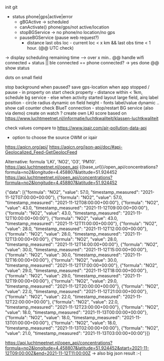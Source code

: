 init git

- status
    phone|gps|active|error
    - gBGActive 
        -> scheduled
    - canActivate()
        phone/gps/not active/location
    - stopBGService -> no phone/no location/no gps
    - pauseBGService (pause web request?)
        - distance last obs loc - current loc < x km &&
            last obs time < 1 hour. (@@ UTC check)
    
-> display scheduling remaining time --> over x min..
@@ handle wifi connected + status   || ble connected == phone connected? -> yes done
@@ show status

dots on small field

stop background when paused?
save gps-location when app stopped / pause
    - in property
on start check property
    - distance within < 1km, schedule bg service
    - else when activity started
layout large field, airq label position
    - circle radius dynamic on field height
    - fonts label/value dynamic ..
show call counter
check BlueT connection - stop/restart BG service (also via demo)
create on watch 
? create own LKI score based on https://www.luchtmeetnet.nl/informatie/luchtkwaliteit/klassen-luchtkwaliteit

check values compare to https://www.iqair.com/air-pollution-data-api
- option to choose the source OWM or iqair


https://aqicn.org/api/
https://aqicn.org/json-api/doc/#api-Geolocalized_Feed-GetGeolocFeed


Alternative: formula 'LKI', 'NO2', 'O3', 'PM10'.
https://api.luchtmeetnet.nl/open_api
{{base_url}}/open_api/concentrations?formula=no2&longitude=4.458807&latitude=51.924452
https://api.luchtmeetnet.nl/open_api/concentrations?formula=no2&longitude=4.458807&latitude=51.924452

{"data": [{"formula": "NO2", "value": 57.0, "timestamp_measured": "2021-11-12T07:00:00+00:00"}, {"formula": "NO2", "value": 57.0, "timestamp_measured": "2021-11-12T08:00:00+00:00"}, {"formula": "NO2", "value": 43.0, "timestamp_measured": "2021-11-12T09:00:00+00:00"}, {"formula": "NO2", "value": 43.0, "timestamp_measured": "2021-11-12T10:00:00+00:00"}, {"formula": "NO2", "value": 43.0, "timestamp_measured": "2021-11-12T11:00:00+00:00"}, {"formula": "NO2", "value": 28.0, "timestamp_measured": "2021-11-12T12:00:00+00:00"}, {"formula": "NO2", "value": 28.0, "timestamp_measured": "2021-11-12T13:00:00+00:00"}, {"formula": "NO2", "value": 28.0, "timestamp_measured": "2021-11-12T14:00:00+00:00"}, {"formula": "NO2", "value": 30.0, "timestamp_measured": "2021-11-12T15:00:00+00:00"}, {"formula": "NO2", "value": 30.0, "timestamp_measured": "2021-11-12T16:00:00+00:00"}, {"formula": "NO2", "value": 30.0, "timestamp_measured": "2021-11-12T17:00:00+00:00"}, {"formula": "NO2", "value": 29.0, "timestamp_measured": "2021-11-12T18:00:00+00:00"}, {"formula": "NO2", "value": 29.0, "timestamp_measured": "2021-11-12T19:00:00+00:00"}, {"formula": "NO2", "value": 29.0, "timestamp_measured": "2021-11-12T20:00:00+00:00"}, {"formula": "NO2", "value": 22.0, "timestamp_measured": "2021-11-12T21:00:00+00:00"}, {"formula": "NO2", "value": 22.0, "timestamp_measured": "2021-11-12T22:00:00+00:00"}, {"formula": "NO2", "value": 22.0, "timestamp_measured": "2021-11-12T23:00:00+00:00"}, {"formula": "NO2", "value": 18.0, "timestamp_measured": "2021-11-13T00:00:00+00:00"}, {"formula": "NO2", "value": 18.0, "timestamp_measured": "2021-11-13T01:00:00+00:00"}, {"formula": "NO2", "value": 18.0, "timestamp_measured": "2021-11-13T02:00:00+00:00"}, {"formula": "NO2", "value": 21.0, "timestamp_measured": "2021-11-13T03:00:00+00:00"}]}

https://api.luchtmeetnet.nl/open_api/concentrations?formula=no2&longitude=4.458807&latitude=51.924452&start=2021-11-12T09:00:00Z&end=2021-11-12T11:00:00Z
-> also big json result :-( 